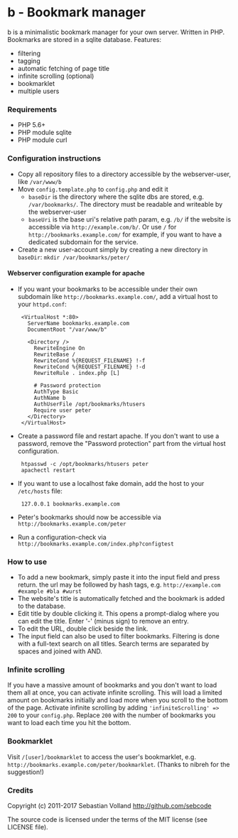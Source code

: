 # b - Bookmark manager

b is a minimalistic bookmark manager for your own server. Written in PHP.
Bookmarks are stored in a sqlite database. Features:

 * filtering
 * tagging
 * automatic fetching of page title
 * infinite scrolling (optional)
 * bookmarklet
 * multiple users

### Requirements

 * PHP 5.6+
 * PHP module sqlite
 * PHP module curl

### Configuration instructions

 * Copy all repository files to a directory accessible by the webserver-user,
   like `/var/www/b`
 * Move `config.template.php` to `config.php` and edit it
   * `baseDir` is the directory where the sqlite dbs are stored, e.g.
     `/var/bookmarks/`. The directory must be readable and writeable by the
     webserver-user
   * `baseUri` is the base uri's relative path param, e.g. `/b/` if the website
     is accessible via `http://example.com/b/`. Or use `/` for
     `http://bookmarks.example.com/` for example, if you want to have a
     dedicated subdomain for the service.
 * Create a new user-account simply by creating a new directory in `baseDir`:
   `mkdir /var/bookmarks/peter/`

#### Webserver configuration example for apache

 * If you want your bookmarks to be accessible under their own subdomain like
   `http://bookmarks.example.com/`, add a virtual host to your `httpd.conf`:

        <VirtualHost *:80>
          ServerName bookmarks.example.com
          DocumentRoot "/var/www/b"

          <Directory />
            RewriteEngine On
            RewriteBase /
            RewriteCond %{REQUEST_FILENAME} !-f
            RewriteCond %{REQUEST_FILENAME} !-d
            RewriteRule . index.php [L]

            # Password protection            
            AuthType Basic
            AuthName b
            AuthUserFile /opt/bookmarks/htusers
            Require user peter
          </Directory>
        </VirtualHost>

 * Create a password file and restart apache. If you don't want to use a
   password, remove the "Password protection" part from the virtual host
   configuration.

        htpasswd -c /opt/bookmarks/htusers peter
        apachectl restart

 * If you want to use a localhost fake domain, add the host to your
   `/etc/hosts` file:

        127.0.0.1 bookmarks.example.com

 * Peter's bookmarks should now be accessible via
   `http://bookmarks.example.com/peter`
 * Run a configuration-check via
   `http://bookmarks.example.com/index.php?configtest`

### How to use

 * To add a new bookmark, simply paste it into the input field and press
   return. the url may be followed by hash tags, e.g. `http://example.com
   #example #bla #wurst`
 * The website's title is automatically fetched and the bookmark is added to
   the database.
 * Edit title by double clicking it. This opens a prompt-dialog where you can
   edit the title. Enter '-' (minus sign) to remove an entry.
 * To edit the URL, double click beside the link.
 * The input field can also be used to filter bookmarks. Filtering is done with
   a full-text search on all titles. Search terms are separated by spaces
   and joined with AND.

### Infinite scrolling

If you have a massive amount of bookmarks and you don't want to load them all at
once, you can activate infinite scrolling. This will load a limited amount on
bookmarks initially and load more when you scroll to the bottom of the page.
Activate infinite scrolling by adding `'infiniteScrolling' => 200` to your
`config.php`. Replace `200` with the number of bookmarks you want to load each
time you hit the bottom.

### Bookmarklet

Visit `/[user]/bookmarklet` to access the user's bookmarklet, e.g.
`http://bookmarks.example.com/peter/bookmarklet`. (Thanks to nibreh for the
suggestion!)

### Credits

Copyright (c) 2011-2017 Sebastian Volland http://github.com/sebcode

The source code is licensed under the terms of the MIT license (see LICENSE
file).
